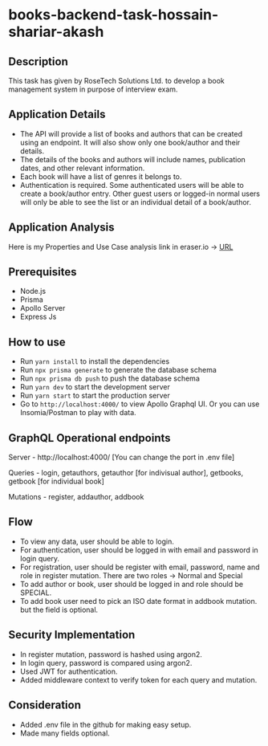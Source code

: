# books-backend-task-hossain-shariar-akash

## Description

This task has given by RoseTech Solutions Ltd. to develop a book management system in purpose of interview exam.

## Application Details

- The API will provide a list of books and authors that can be created
  using an endpoint. It will also show only one book/author and their
  details.
- The details of the books and authors will include names, publication
  dates, and other relevant information.
- Each book will have a list of genres it belongs to.
- Authentication is required. Some authenticated users will be able to
  create a book/author entry. Other guest users or logged-in normal users
  will only be able to see the list or an individual detail of a book/author.

## Application Analysis

Here is my Properties and Use Case analysis link in eraser.io -> [URL](https://app.eraser.io/workspace/nP1Ags6eMW4Jpx4b3WYV?origin=share)

## Prerequisites

- Node.js
- Prisma
- Apollo Server
- Express Js

## How to use

- Run `yarn install` to install the dependencies
- Run `npx prisma generate` to generate the database schema
- Run `npx prisma db push` to push the database schema
- Run `yarn dev` to start the development server
- Run `yarn start` to start the production server
- Go to `http://localhost:4000/` to view Apollo Graphql UI. Or you can use Insomia/Postman to play with data.

## GraphQL Operational endpoints

Server - http://localhost:4000/ [You can change the port in .env file]

Queries - login, getauthors, getauthor [for indivisual author], getbooks, getbook [for individual book]

Mutations - register, addauthor, addbook

## Flow

- To view any data, user should be able to login.
- For authentication, user should be logged in with email and password in login query.
- For registration, user should be register with email, password, name and role in register mutation. There are two roles -> Normal and Special
- To add author or book, user should be logged in and role should be SPECIAL.
- To add book user need to pick an ISO date format in addbook mutation. but the field is optional.

## Security Implementation

- In register mutation, password is hashed using argon2.
- In login query, password is compared using argon2.
- Used JWT for authentication.
- Added middleware context to verify token for each query and mutation.

## Consideration

- Added .env file in the github for making easy setup.
- Made many fields optional.
